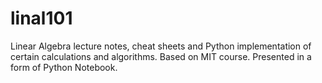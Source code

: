 # linal101
Linear Algebra lecture notes, cheat sheets and Python implementation of certain calculations and algorithms. Based on MIT course. Presented in a form of Python Notebook.

